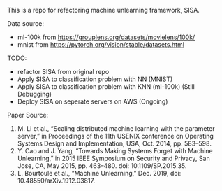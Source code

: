 This is a repo for refactoring machine unlearning framework, SISA.

Data source: 
- ml-100k from https://grouplens.org/datasets/movielens/100k/
- mnist from https://pytorch.org/vision/stable/datasets.html

TODO:
- refactor SISA from original repo
- Apply SISA to classification problem with NN (MNIST)
- Apply SISA to classification problem with KNN (ml-100k) (Still Debugging)
- Deploy SISA on seperate servers on AWS (Ongoing)


Paper Source:
1. M. Li et al., “Scaling distributed machine learning with the parameter server,” in Proceedings of the 11th USENIX conference on Operating Systems Design and Implementation, USA, Oct. 2014, pp. 583–598.
2. Y. Cao and J. Yang, “Towards Making Systems Forget with Machine Unlearning,” in 2015 IEEE Symposium on Security and Privacy, San Jose, CA, May 2015, pp. 463–480. doi: 10.1109/SP.2015.35.
3. L. Bourtoule et al., “Machine Unlearning,” Dec. 2019, doi: 10.48550/arXiv.1912.03817.
